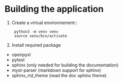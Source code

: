 Building the application
=================================

1. Create a virtual environnement::

        python3 -m venv venv
        source venv/bin/activate

2. Install required package

 - openpyxl
 - pytest
 - sphinx (only needed for building the documentation)
 - myst-parser (markdown support for sphinx)
 - sphinx_rtd_theme (read the doc sphinx theme)